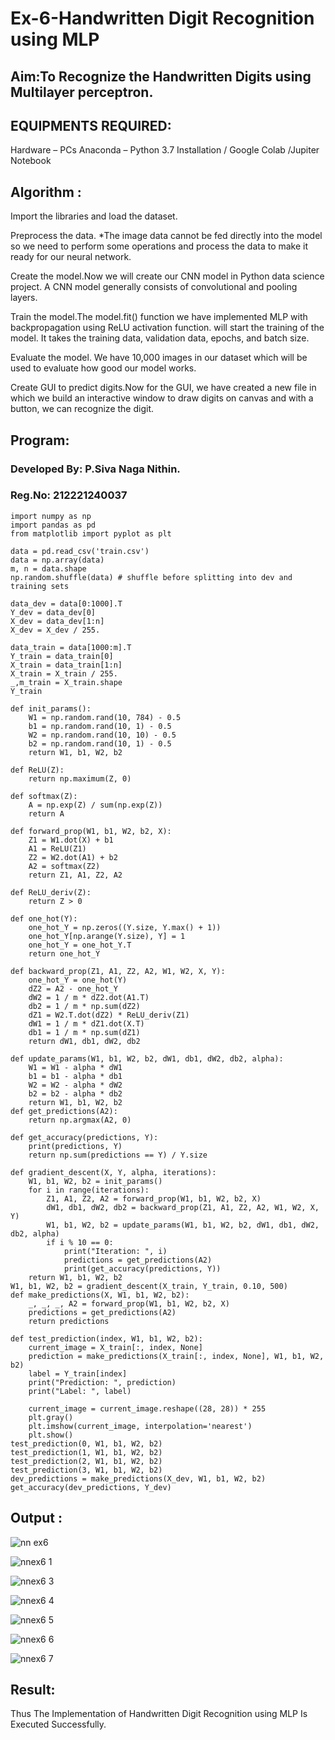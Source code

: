 # Ex-6-Handwritten Digit Recognition using MLP
## Aim:To Recognize the Handwritten Digits using Multilayer perceptron.
##  EQUIPMENTS REQUIRED:
Hardware – PCs
Anaconda – Python 3.7 Installation / Google Colab /Jupiter Notebook

## Algorithm :

Import the libraries and load the dataset.

Preprocess the data. *The image data cannot be fed directly into the model so we need to perform some operations and process the data to make it ready for our neural network.

Create the model.Now we will create our CNN model in Python data science project. A CNN model generally consists of convolutional and pooling layers.

Train the model.The model.fit() function we have implemented MLP with backpropagation using ReLU activation function. will start the training of the model. It takes the training data, validation data, epochs, and batch size.

Evaluate the model. We have 10,000 images in our dataset which will be used to evaluate how good our model works.

Create GUI to predict digits.Now for the GUI, we have created a new file in which we build an interactive window to draw digits on canvas and with a button, we can recognize the digit.

## Program:
### Developed By: P.Siva Naga Nithin.
### Reg.No: 212221240037
```
import numpy as np
import pandas as pd
from matplotlib import pyplot as plt

data = pd.read_csv('train.csv')
data = np.array(data)
m, n = data.shape
np.random.shuffle(data) # shuffle before splitting into dev and training sets

data_dev = data[0:1000].T
Y_dev = data_dev[0]
X_dev = data_dev[1:n]
X_dev = X_dev / 255.

data_train = data[1000:m].T
Y_train = data_train[0]
X_train = data_train[1:n]
X_train = X_train / 255.
_,m_train = X_train.shape
Y_train

def init_params():
    W1 = np.random.rand(10, 784) - 0.5
    b1 = np.random.rand(10, 1) - 0.5
    W2 = np.random.rand(10, 10) - 0.5
    b2 = np.random.rand(10, 1) - 0.5
    return W1, b1, W2, b2

def ReLU(Z):
    return np.maximum(Z, 0)

def softmax(Z):
    A = np.exp(Z) / sum(np.exp(Z))
    return A
    
def forward_prop(W1, b1, W2, b2, X):
    Z1 = W1.dot(X) + b1
    A1 = ReLU(Z1)
    Z2 = W2.dot(A1) + b2
    A2 = softmax(Z2)
    return Z1, A1, Z2, A2

def ReLU_deriv(Z):
    return Z > 0

def one_hot(Y):
    one_hot_Y = np.zeros((Y.size, Y.max() + 1))
    one_hot_Y[np.arange(Y.size), Y] = 1
    one_hot_Y = one_hot_Y.T
    return one_hot_Y

def backward_prop(Z1, A1, Z2, A2, W1, W2, X, Y):
    one_hot_Y = one_hot(Y)
    dZ2 = A2 - one_hot_Y
    dW2 = 1 / m * dZ2.dot(A1.T)
    db2 = 1 / m * np.sum(dZ2)
    dZ1 = W2.T.dot(dZ2) * ReLU_deriv(Z1)
    dW1 = 1 / m * dZ1.dot(X.T)
    db1 = 1 / m * np.sum(dZ1)
    return dW1, db1, dW2, db2

def update_params(W1, b1, W2, b2, dW1, db1, dW2, db2, alpha):
    W1 = W1 - alpha * dW1
    b1 = b1 - alpha * db1    
    W2 = W2 - alpha * dW2  
    b2 = b2 - alpha * db2    
    return W1, b1, W2, b2
def get_predictions(A2):
    return np.argmax(A2, 0)

def get_accuracy(predictions, Y):
    print(predictions, Y)
    return np.sum(predictions == Y) / Y.size

def gradient_descent(X, Y, alpha, iterations):
    W1, b1, W2, b2 = init_params()
    for i in range(iterations):
        Z1, A1, Z2, A2 = forward_prop(W1, b1, W2, b2, X)
        dW1, db1, dW2, db2 = backward_prop(Z1, A1, Z2, A2, W1, W2, X, Y)
        W1, b1, W2, b2 = update_params(W1, b1, W2, b2, dW1, db1, dW2, db2, alpha)
        if i % 10 == 0:
            print("Iteration: ", i)
            predictions = get_predictions(A2)
            print(get_accuracy(predictions, Y))
    return W1, b1, W2, b2
W1, b1, W2, b2 = gradient_descent(X_train, Y_train, 0.10, 500)
def make_predictions(X, W1, b1, W2, b2):
    _, _, _, A2 = forward_prop(W1, b1, W2, b2, X)
    predictions = get_predictions(A2)
    return predictions

def test_prediction(index, W1, b1, W2, b2):
    current_image = X_train[:, index, None]
    prediction = make_predictions(X_train[:, index, None], W1, b1, W2, b2)
    label = Y_train[index]
    print("Prediction: ", prediction)
    print("Label: ", label)
    
    current_image = current_image.reshape((28, 28)) * 255
    plt.gray()
    plt.imshow(current_image, interpolation='nearest')
    plt.show()
test_prediction(0, W1, b1, W2, b2)
test_prediction(1, W1, b1, W2, b2)
test_prediction(2, W1, b1, W2, b2)
test_prediction(3, W1, b1, W2, b2)
dev_predictions = make_predictions(X_dev, W1, b1, W2, b2)
get_accuracy(dev_predictions, Y_dev)

```



## Output :
![nn ex6](https://user-images.githubusercontent.com/94154780/203900247-c24a3990-470f-437f-a4d4-bb0185df03b5.jpeg)

![nnex6 1](https://user-images.githubusercontent.com/94154780/203900263-52069ba0-3548-401c-adc0-7f6c81462f33.jpeg)

![nnex6 3](https://user-images.githubusercontent.com/94154780/203900319-c2f5a659-5ee7-4f95-9797-df2a6f1baf89.jpeg)

![nnex6 4](https://user-images.githubusercontent.com/94154780/203900341-20b2ae00-da6c-4ad6-bbf3-9ce9d463e3e7.jpeg)

![nnex6 5](https://user-images.githubusercontent.com/94154780/203900350-4bf9e0ba-6e25-4e44-a0a1-41075936849c.jpeg)

![nnex6 6](https://user-images.githubusercontent.com/94154780/203900357-962e3ac4-85ee-47be-b18c-ce28f5322f95.jpeg)

![nnex6 7](https://user-images.githubusercontent.com/94154780/203900367-f20f7735-1b46-436b-aa51-e8f27f5e6dd6.jpeg)



## Result:
Thus The Implementation of Handwritten Digit Recognition using MLP Is Executed Successfully.
